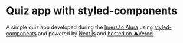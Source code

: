 # Quiz app with styled-components

A simple quiz app developed during the [Imersão Alura](https://www.alura.com.br/) using [styled-components](https://styled-components.com/) and powered by [Next.js](https://nextjs.org/) and [hosted on ▲Vercel](https://aluraquiz-imersao-react-v2.todomir.vercel.app/).
